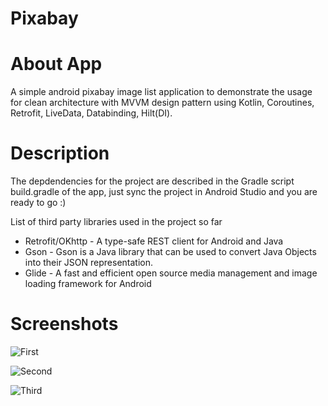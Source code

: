 # Pixabay

# About App
A simple android pixabay image list application to demonstrate the usage for clean architecture with MVVM design pattern using Kotlin, Coroutines, Retrofit, LiveData, Databinding, Hilt(DI).

# Description
The depdendencies for the project are described in the Gradle script build.gradle of the app, just sync the project in Android Studio and you are ready to go :)

List of third party libraries used in the project so far

* Retrofit/OKhttp - A type-safe REST client for Android and Java
* Gson - Gson is a Java library that can be used to convert Java Objects into their JSON representation.
* Glide - A fast and efficient open source media management and image loading framework for Android

# Screenshots

![First](https://user-images.githubusercontent.com/83443518/117175956-ff2da280-adec-11eb-872e-f675c601681f.jpeg)

![Second](https://user-images.githubusercontent.com/83443518/117176042-18ceea00-aded-11eb-9327-a03b4a16969d.jpeg)

![Third](https://user-images.githubusercontent.com/83443518/117176069-1cfb0780-aded-11eb-8a24-6f213ab0b0ab.jpeg)
